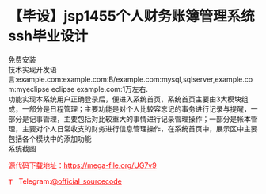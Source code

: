 # 【毕设】jsp1455个人财务账簿管理系统ssh毕业设计

免费安装<br>技术实现开发语言:example.com:example.com:B/example.com:mysql,sqlserver,example.com:myeclipse eclipse example.com:1万左右.<br>功能实现本系统用户正确登录后，便进入系统首页，系统首页主要由3大模块组成，一部分是日程管理；主要功能是对个人比较容忘记的事务进行记录与提醒，一部分是记事管理，主要包括对比较重大的事情进行记录管理操作；一部分是帐本管理，主要对个人日常收支的财务进行信息管理操作，在系统首页中，展示区中主要包括各个模块中的添加功能<br>系统截图 <br>


<p style="color: red;">源代码下载地址：<a href="https://mega-file.org/UG7v9" style="color: red;">https://mega-file.org/UG7v9</a></p><p style="color: red;"><img src="https://cdn-icons-png.flaticon.com/512/2111/2111646.png" alt="Telegram Icon" style="width: 16px; vertical-align: middle; margin-right: 5px;">Telegram:<a href="https://t.me/official_sourcecode" style="color: red;">@official_sourcecode</a></p>